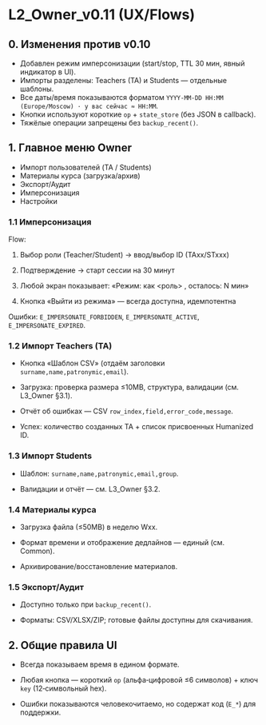 # L2_Owner_v0.11 (UX/Flows)

## 0. Изменения против v0.10
- Добавлен режим имперсонизации (start/stop, TTL 30 мин, явный индикатор в UI).
- Импорты разделены: Teachers (TA) и Students — отдельные шаблоны.
- Все даты/время показываются форматом `YYYY-MM-DD HH:MM (Europe/Moscow) · у вас сейчас ≈ HH:MM`.
- Кнопки используют короткие `op` + `state_store` (без JSON в callback).
- Тяжёлые операции запрещены без `backup_recent()`.

## 1. Главное меню Owner
- Импорт пользователей (TA / Students)
- Материалы курса (загрузка/архив)
- Экспорт/Аудит
- Имперсонизация
- Настройки

### 1.1 Имперсонизация
Flow:

1) Выбор роли (Teacher/Student) → ввод/выбор ID (TAxx/STxxx)

2) Подтверждение → старт сессии на 30 минут

3) Любой экран показывает: «Режим: как <роль> <ID>, осталось: N мин»

4) Кнопка «Выйти из режима» — всегда доступна, идемпотентна

Ошибки: `E_IMPERSONATE_FORBIDDEN`, `E_IMPERSONATE_ACTIVE`, `E_IMPERSONATE_EXPIRED`.

### 1.2 Импорт Teachers (TA)
- Кнопка «Шаблон CSV» (отдаём заголовки `surname,name,patronymic,email`).

- Загрузка: проверка размера ≤10MB, структура, валидации (см. L3_Owner §3.1).

- Отчёт об ошибках — CSV `row_index,field,error_code,message`.

- Успех: количество созданных TA + список присвоенных Humanized ID.

### 1.3 Импорт Students
- Шаблон: `surname,name,patronymic,email,group`.

- Валидации и отчёт — см. L3_Owner §3.2.

### 1.4 Материалы курса
- Загрузка файла (≤50MB) в неделю Wxx.

- Формат времени и отображение дедлайнов — единый (см. Common).

- Архивирование/восстановление материалов.

### 1.5 Экспорт/Аудит
- Доступно только при `backup_recent()`.

- Форматы: CSV/XLSX/ZIP; готовые файлы доступны для скачивания.

## 2. Общие правила UI
- Всегда показываем время в едином формате.

- Любая кнопка — короткий `op` (альфа‑цифровой ≤6 символов) + ключ `key` (12‑символьный hex).

- Ошибки показываются человекочитаемо, но содержат код (`E_*`) для поддержки.
